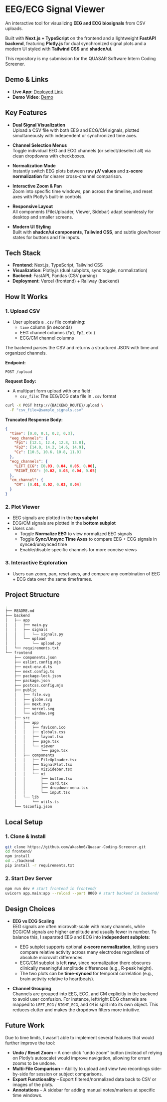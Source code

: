 # EEG/ECG Signal Viewer

An interactive tool for visualizing **EEG and ECG biosignals** from CSV uploads.

Built with **Next.js + TypeScript** on the frontend and a lightweight **FastAPI backend**, featuring **Plotly.js** for dual synchronized signal plots and a modern UI styled with **Tailwind CSS** and **shadcn/ui**.

This repository is my submission for the QUASAR Software Intern Coding Screener.

## Demo & Links

- **Live App**: [Deployed Link](https://quasar-coding-screener.vercel.app/)
- **Demo Video**: [Demo](https://www.youtube.com/watch?v=PKlduijkDb4)

## Key Features

- **Dual Signal Visualization**  
  Upload a CSV file with both EEG and ECG/CM signals, plotted simultaneously with independent or synchronized time axes.

- **Channel Selection Menus**  
  Toggle individual EEG and ECG channels (or select/deselect all) via clean dropdowns with checkboxes.

- **Normalization Mode**  
  Instantly switch EEG plots between raw **µV values** and **z-score normalization** for clearer cross-channel comparison.

- **Interactive Zoom & Pan**  
  Zoom into specific time windows, pan across the timeline, and reset axes with Plotly’s built-in controls.

- **Responsive Layout**  
  All components (FileUploader, Viewer, Sidebar) adapt seamlessly for desktop and smaller screens.

- **Modern UI Styling**  
  Built with **shadcn/ui components**, **Tailwind CSS**, and subtle glow/hover states for buttons and file inputs.

## Tech Stack

- **Frontend**: Next.js, TypeScript, Tailwind CSS
- **Visualization**: Plotly.js (dual subplots, sync toggle, normalization)
- **Backend**: FastAPI, Pandas (CSV parsing)
- **Deployment**: Vercel (frontend) + Railway (backend)

## How It Works

### 1. Upload CSV

- User uploads a `.csv` file containing:
  - `time` column (in seconds)
  - EEG channel columns (`Fp1`, `Fp2`, etc.)
  - ECG/CM channel columns

The backend parses the CSV and returns a structured JSON with time and organized channels.

**Endpoint:**

```http
POST /upload
```

**Request Body:**

- A multipart form upload with one field:
  - `csv_file`: The EEG/ECG data file in `.csv` format

```bash
curl -X POST http://{BACKEND_ROUTE}/upload \
  -F "csv_file=@sample_signals.csv"
```

**Truncated Response Body:**

```json
{
  "time": [0.0, 0.1, 0.2, 0.3],
  "eeg_channels": {
    "Fp1": [12.1, 12.4, 12.8, 13.0],
    "Fp2": [14.0, 14.2, 14.6, 14.9],
    "Cz": [10.5, 10.6, 10.8, 11.0]
  },
  "ecg_channels": {
    "LEFT_ECG": [0.03, 0.04, 0.05, 0.06],
    "RIGHT_ECG": [0.02, 0.03, 0.04, 0.05]
  },
  "cm_channel": {
    "CM": [0.01, 0.02, 0.03, 0.04]
  }
}
```

### 2. Plot Viewer

- EEG signals are plotted in the **top subplot**
- ECG/CM signals are plotted in the **bottom subplot**
- Users can:
  - Toggle **Normalize EEG** to view normalized EEG signals
  - Toggle **Sync/Unsync Time Axes** to compare EEG + ECG signals in synced/unsynced time
  - Enable/disable specific channels for more concise views

### 3. Interactive Exploration

- Users can zoom, pan, reset axes, and compare any combination of EEG + ECG data over the same timeframes.

## Project Structure

```bash
.
├── README.md
├── backend
│   ├── app
│   │   ├── main.py
│   │   ├── signals
│   │   │   └── signals.py
│   │   └── upload
│   │       └── upload.py
│   └── requirements.txt
└── frontend
    ├── components.json
    ├── eslint.config.mjs
    ├── next-env.d.ts
    ├── next.config.ts
    ├── package-lock.json
    ├── package.json
    ├── postcss.config.mjs
    ├── public
    │   ├── file.svg
    │   ├── globe.svg
    │   ├── next.svg
    │   ├── vercel.svg
    │   └── window.svg
    ├── src
    │   ├── app
    │   │   ├── favicon.ico
    │   │   ├── globals.css
    │   │   ├── layout.tsx
    │   │   ├── page.tsx
    │   │   └── viewer
    │   │       └── page.tsx
    │   ├── components
    │   │   ├── FileUploader.tsx
    │   │   ├── SignalPlot.tsx
    │   │   ├── VizSidebar.tsx
    │   │   └── ui
    │   │       ├── button.tsx
    │   │       ├── card.tsx
    │   │       ├── dropdown-menu.tsx
    │   │       └── input.tsx
    │   └── lib
    │       └── utils.ts
    └── tsconfig.json
```

## Local Setup

### 1. Clone & Install

```bash
git clone https://github.com/akashm6/Quasar-Coding-Screener.git
cd frontend/
npm install
cd ../backend
pip install -r requirements.txt
```

### 2. Start Dev Server

```bash
npm run dev # start frontend in frontend/
uvicorn app.main:app --reload --port 8000 # start backend in backend/
```

## Design Choices

- **EEG vs ECG Scaling**  
  EEG signals are often microvolt-scale with many channels, while ECG/CM signals are higher amplitude and usually fewer in number. To balance this, I separated EEG and ECG into **independent subplots**:

  - EEG subplot supports optional **z-score normalization**, letting users compare relative activity across many electrodes regardless of absolute microvolt differences.
  - ECG/CM subplot is left **raw**, since normalization there obscures clinically meaningful amplitude differences (e.g., R-peak height).
  - The two plots can be **time-synced** for temporal correlation (e.g., brain activity relative to heartbeats).

- **Channel Grouping**  
  Channels are grouped into EEG, ECG, and CM explicitly in the backend to avoid user confusion. For instance, left/right ECG channels are mapped to `LEFT_ECG` / `RIGHT_ECG`, and `CM` is split into its own object. This reduces clutter and makes the dropdown filters more intuitive.

## Future Work

Due to time limits, I wasn’t able to implement several features that would further improve the tool:

- **Undo / Reset Zoom** – A one-click “undo zoom” button (instead of relying on Plotly’s autoscale) would improve navigation, allowing for errant zooms to be undone.
- **Multi-File Comparison** – Ability to upload and view two recordings side-by-side for session or subject comparisons.
- **Export Functionality** – Export filtered/normalized data back to CSV or images of the plots.
- **Annotations** – A sidebar for adding manual notes/markers at specific time windows.
